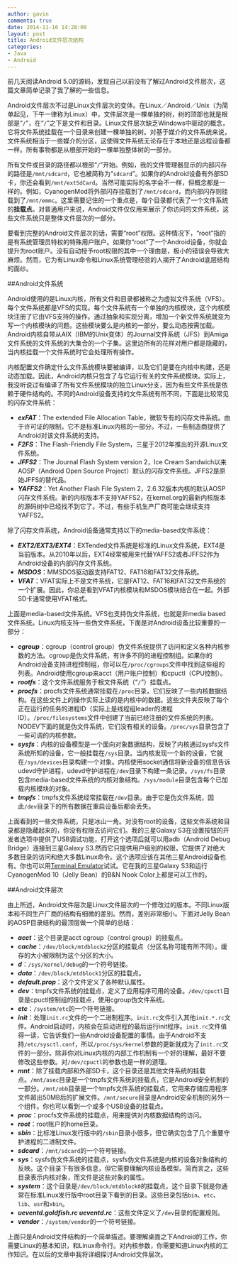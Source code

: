 ```yaml
---
author: gavin
comments: true
date: 2014-11-16 14:28:09
layout: post
title: Android文件层次结构
categories:
- Java
- Android
---
```


前几天阅读Android 5.0的源码，发现自己以前没有了解过Android文件层次，这篇文章简单记录了我了解的一些信息。

Android文件层次不过是Linux文件层次的变体。在Linux／Android／Unix（为简单起见，下午一律称为Linux）中，文件层次是一棵单独的树，树的顶部也就是根部是“`/`”，在“`/`”之下是文件和目录。Linux文件层次缺乏Windows中驱动的概念，它将文件系统挂载在一个目录来创建一棵单独的树。对基于媒介的文件系统来说，文件系统相当于一些媒介的分区，这使得文件系统无论存在于本地还是远程设备都一样。所有事物都是从根部开始的一棵单独整体树的一部分。

所有文件或目录的路径都以根部“`/`”开始。例如，我的文件管理器显示的内部闪存的路径是`/mnt/sdcard`，它也被简称为“`sdcard`”。如果你的Android设备有外部SD卡，你还会看到`/mnt/extSdCard`。当然可能实际的名字会不一样，但概念都是一样的。例如，CyanogenMod将外部闪存挂载到了`/mnt/sdcard`，而内部闪存则挂载到了`/mnt/emmc`。这里需要记住的一个重点是，每个目录都代表了一个文件系统的**挂载点**。对普通用户来说，Android文件仅仅用来展示了你访问的文件系统，这些文件系统只是整体文件层次的一部分。

要看到完整的Android文件层次的话，需要“root”权限。这种情况下，“root”指的是有系统管理员特权的特殊用户账户。如果你“root”了一个Android设备，你就会提升为root账户。没有自动授予root权限的其中一个理由是，极小的错误会导致大麻烦。然而，它为有Linux命令和Linux系统管理经验的人揭开了Android底层结构的面纱。

##Android文件系统

Android使用的是Linux内核，所有文件和目录都被称之为虚拟文件系统（VFS）。每个文件系统都是VFS的实现。每个文件系统有一个单独的内核模块，这个内核模块注册了它由VFS支持的操作。通过抽象和实现分离，增加一个新文件系统就变为写一个内核模块的问题。这些模块要么是内核的一部分，要么动态按需加载。Android内核自带从AIX（IBM的Unix变体）的Journal文件系统（JFS）到Amiga文件系统的文件系统的大集合的一个子集。这里边所有的花样对用户都是隐藏的，当内核挂载一个文件系统时它会处理所有操作。

内核配置文件确定什么文件系统模块要被编译，以及它们是要在内核中构建，还是动态加载。因此，Android内核只包含了与它运行有关的文件系统模块。实际上，我没听说过有编译了所有文件系统模块的独立Linux分支，因为有些文件系统是依赖于硬件结构的。不同的Android设备支持的文件系统有所不同，下面是比较常见的闪存文件系统：

* ***exFAT***：The extended File Allocation Table，微软专有的闪存文件系统。由于许可证的限制，它不是标准Linux内核的一部分。不过，一些制造商提供了Android对该文件系统的支持。
* ***F2FS***：The Flash-Friendly File System，三星于2012年推出的开源Linux文件系统。
* ***JFFS2***：The Journal Flash System version 2，Ice Cream Sandwich以来AOSP（Android Open Source Project）默认的闪存文件系统。JFFS2是原始JFFS的替代品。
* ***YAFFS2***：Yet Another Flash File System 2，2.6.32版本内核的默认AOSP闪存文件系统。新的内核版本不支持YAFFS2，在kernel.org的最新内核版本的源码树中已经找不到它了。不过，有些手机生产厂商可能会继续支持YAFFS2。

除了闪存文件系统，Android设备通常支持以下的media-based文件系统：

* ***EXT2/EXT3/EXT4***：EXTended文件系统是标准的Linux文件系统，EXT4是当前版本。从2010年以后，EXT4经常被用来代替YAFFS2或者JFFS2作为Android设备的内部闪存文件系统。
* ***MSDOS***：MMSDOS驱动器支持FAT12、FAT16和FAT32文件系统。
* ***VFAT***：VFAT实际上不是文件系统，它是FAT12、FAT16和FAT32文件系统的一个扩展。因此，你总是看到VFAT内核模块和MSDOS模块结合在一起。外部SD卡通常使用VFAT格式。

上面是media-based文件系统。VFS也支持伪文件系统，也就是非media based文件系统。Linux内核支持一些伪文件系统，下面是对Android设备比较重要的一部分：

* ***cgroup***：cgroup（control group）伪文件系统提供了访问和定义各种内核参数的方法。cgroup是伪文件系统，有许多不同的进程控制组。如果你的Android设备支持进程控制组，你可以在`/proc/cgroups`文件中找到这些组的列表。Android使用cgroup来acct（用户账户控制）和cpuctl（CPU控制）。
* ***rootfs***：这个文件系统服务于根文件系统（“`/`”）挂载点。
* ***procfs***：procfs文件系统通常挂载在`/proc`目录，它们反映了一些内核数据结构。在这些文件上的操作实际上读的是内核中的数据。这些文件夹反映了每个正在运行的任务的进程ID（实际上是线程组leader的进程ID）。`/proc/filesystems`文件中创建了当前已经注册的文件系统的列表。NODEV下面的就是伪文件系统，它们没有相关的设备。`/proc/sys`目录包含了一些可调的内核参数。
* ***sysfs***：内核的设备模型是一个面向对象数据结构，反映了内核通过sysfs文件系统所知的设备，它一般挂载在`/sys`目录。当内核发现一个新的设备，它就在`/sys/devices`目录构建一个对象。内核使用socket通信将新设备的信息告诉udevd守护进程，udevd守护进程在`/dev`目录下构建一条记录。`/sys/fs`目录包含media-based文件系统的内核对象结构。`/sys/module`目录包含每个已加载内核模块的对象。
* ***tmpfs***：tmpfs文件系统经常挂载在`/dev`目录。由于它是伪文件系统，因此`/dev`目录下的所有数据在重启设备后都会丢失。

上面看到的一些文件系统，只是冰山一角。对没有root的设备，这些文件系统和目录都是隐藏起来的，你没有权限去访问它们。我的三星Galaxy S3在设置按钮的开发者选项中提供了USB调试功能，打开这个选项后就可以用adb（Android Debug Bridge）连接到三星Galaxy S3.然而它只提供用户级别的权限，它提供了对绝大多数目录的访问和绝大多数Linux命令。这个选项应该在其他三星Android设备也有。你也可以用[Terminal Emulator](https://play.google.com/store/apps/details?id=jackpal.androidterm)试试。它在我的三星Galaxy S3和运行CyanogenMod 10（Jelly Bean）的B&N Nook Color上都是可以工作的。

##Android文件层次

由上所述，Android文件层次是Linux文件层次的一个修改过的版本。不同Linux版本和不同生产厂商的结构有细微的差别。然而，差别非常细小。下面对Jelly Bean的AOSP目录结构的最顶层做一个简单的总结：

* ***acct***：这个目录是acct cgroup（control group）的挂载点。
* ***cache***：`/dev/block/mtdblock2`分区的挂载点（分区名称可能有所不同）。缓存的大小被限制为这个分区的大小。
* ***d***：`/sys/kernel/debug`的一个符号链接。
* ***data***：`/dev/block/mtdblock1`分区的挂载点。
* ***default.prop***：这个文件定义了各种默认属性。
* ***dev***：tmpfs文件系统的挂载点，定义了应用程序可用的设备。`/dev/cpuctl`目录是cpuctl控制组的挂载点，使用cgroup伪文件系统。
* ***etc***：`/system/etc`的一个符号链接。
* ***init***：处理`init.rc`文件的一个二进制程序。`init.rc`文件引入其他`init.*.rc`文件。Android启动时，内核会在启动进程的最后运行init程序。`init.rc`文件值得一读，它告诉我们一些Android设备配置的事情。由于Android不支持`/etc/sysctl.conf`，所以`/proc/sys/kernel`参数的更新就成为了`init.rc`文件的一部分。除非你对Linux内核的内部工作机制有一个好的理解，最好不要修改这些参数。对`/dev/cpuctl`的参数也是一样的道理。
* ***mnt***：除了挂载内部和外部SD卡，这个目录还是其他文件系统的挂载点。`/mnt/asec`目录是一个tmpfs文件系统的挂载点，它是Android安全机制的一部分。`/mnt/obb`目录是一个tmpfs文件系统的挂载点，它用来存储应用程序文件超出50MB后的扩展文件。`/mnt/secure`目录是Android安全机制的另外一个组件。你也可以看到一个或多个USB设备的挂载点。
* ***proc***：procfs文件系统的挂载点，用来提供对内核数据结构的访问。
* ***root***：root账户的home目录。
* ***sbin***：比标准Linux发行版中的`/sbin`目录小很多，但它确实包含了几个重要守护进程的二进制文件。
* ***sdcard***：`/mnt/sdcard`的一个符号链接。
* ***sys***：sysfs伪文件系统的挂载点，sysfs伪文件系统是内核的设备对象结构的反映。这个目录下有很多信息，但它需要理解内核设备模型。简而言之，这些目录表示内核对象，而文件是这些对象的属性。
* ***system***：这个目录是`/dev/block/mtdblock0`的挂载点，这个目录下就是你通常在标准Linux发行版中root目录下看到的目录。这些目录包括`bin`、`etc`、`lib`、`usr`和`xbin`。
* ***ueventd.goldfish.rc ueventd.rc***：这些文件定义了`/dev`目录的配置规则。
* ***vendor***：`/system/vendor`的一个符号链接。

上面只是Android文件结构的一个简单描述。要理解桌面之下Android的工作，你需要Linux的基本知识，和Linux命令行。对内核参数，你需要知道Linux内核的工作知识。在以后的文章中我将详细探讨Android文件层次。